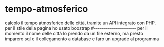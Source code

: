 # tempo-atmosferico
calcolo il tempo atmosferico delle città, tramite un API integrato con PHP.
per il stile della pagina ho usato boostrap 
#---------------------
per il momento il nome delle città lo prendo da un file esterno, ma presto 
imparero sql e il collegamento a  database e faro un upgrade al programma
